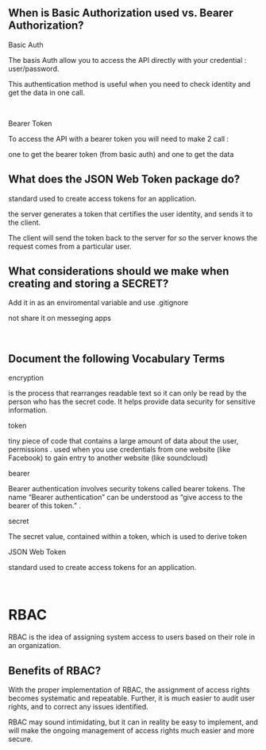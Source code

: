 
## When is Basic Authorization used vs. Bearer Authorization?

Basic Auth
 
The basis Auth allow you to access the API directly with your credential : user/password.

This authentication method is useful when you need to check identity and get the data in one call. 

<br>

Bearer Token


To access the API with a bearer token you will need to make 2 call :

one to get the bearer token (from basic auth) and one to get the data


## What does the JSON Web Token package do?

standard used to create access tokens for an application. 

the server generates a token that certifies the user identity, and sends it to the client.

The client will send the token back to the server for so the server knows the request comes from a particular user.

## What considerations should we make when creating and storing a SECRET?

 Add it in as an enviromental variable and use .gitignore

 not share it on messeging apps


 <br>

## Document the following Vocabulary Terms

encryption

is the process that rearranges readable text so it can only be read by the person who has the secret code. It helps provide data security for sensitive information.

token 

tiny piece of code that contains a large amount of data about the user, permissions . used when you use credentials from one website (like Facebook) to gain entry to another website (like soundcloud) 

bearer

Bearer authentication involves security tokens called bearer tokens. The name “Bearer authentication” can be understood as “give access to the bearer of this token.” .

secret 

The secret value, contained within a token, which is used to derive token 


JSON Web Token

standard used to create access tokens for an application. 


<br>

# RBAC 

RBAC is the idea of assigning system access to users based on their role in an organization.

## Benefits of RBAC?

With the proper implementation of RBAC, the assignment of access rights becomes systematic and repeatable. Further, it is much easier to audit user rights, and to correct any issues identified.

RBAC may sound intimidating, but it can in reality be easy to implement, and will make the ongoing management of access rights much easier and more secure.